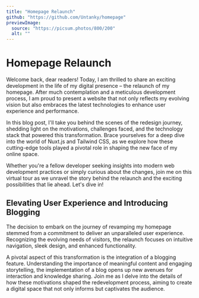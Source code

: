 ```yaml
---
title: "Homepage Relaunch"
github: "https://github.com/Untanky/homepage"
previewImage:
  source: "https://picsum.photos/800/200"
  alt: ""
---
```


# Homepage Relaunch

Welcome back, dear readers! Today, I am thrilled to share an exciting development in the life of my digital presence – the relaunch of my homepage. After much contemplation and a meticulous development process, I am proud to present a website that not only reflects my evolving vision but also embraces the latest technologies to enhance user experience and performance.

<!--more-->

In this blog post, I'll take you behind the scenes of the redesign journey, shedding light on the motivations, challenges faced, and the technology stack that powered this transformation. Brace yourselves for a deep dive into the world of Nuxt.js and Tailwind CSS, as we explore how these cutting-edge tools played a pivotal role in shaping the new face of my online space.

Whether you're a fellow developer seeking insights into modern web development practices or simply curious about the changes, join me on this virtual tour as we unravel the story behind the relaunch and the exciting possibilities that lie ahead. Let's dive in!

## Elevating User Experience and Introducing Blogging

The decision to embark on the journey of revamping my homepage stemmed from a commitment to deliver an unparalleled user experience. Recognizing the evolving needs of visitors, the relaunch focuses on intuitive navigation, sleek design, and enhanced functionality.

A pivotal aspect of this transformation is the integration of a blogging feature. Understanding the importance of meaningful content and engaging storytelling, the implementation of a blog opens up new avenues for interaction and knowledge sharing. Join me as I delve into the details of how these motivations shaped the redevelopment process, aiming to create a digital space that not only informs but captivates the audience.
